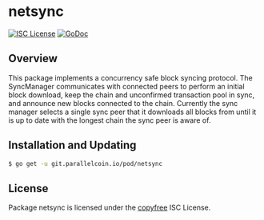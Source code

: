 netsync
=======
[![ISC License](http://img.shields.io/badge/license-ISC-blue.svg)](http://copyfree.org)
[![GoDoc](https://img.shields.io/badge/godoc-reference-blue.svg)](http://godoc.org/git.parallelcoin.io/pod/netsync)
## Overview
This package implements a concurrency safe block syncing protocol. The
SyncManager communicates with connected peers to perform an initial block
download, keep the chain and unconfirmed transaction pool in sync, and announce
new blocks connected to the chain. Currently the sync manager selects a single
sync peer that it downloads all blocks from until it is up to date with the
longest chain the sync peer is aware of.
## Installation and Updating
```bash
$ go get -u git.parallelcoin.io/pod/netsync
```
## License
Package netsync is licensed under the [copyfree](http://copyfree.org) ISC License.
